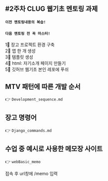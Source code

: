 #2주차 CLUG 웹기초 멘토링 과제
---
#### `이전 멘토링내용의 복습!`
#### `다음 멘토링 전 꼭 마스터!`

1⃣ 장고 프로젝트 환경 구축  
2⃣ 앱 한 개 생성  
3⃣ 템플릿 생성   
4⃣ html: 자기소개 페이지 만들기  
5⃣ 깃허브 웹기초 본인 레포에 푸쉬  

## MTV 패턴에 따른 개발 순서
👉 `Development_sequence.md`

## 장고 명령어
👉 `Django_commands.md`

## 수업 중 예시로 사용한 메모장 사이트
👉 `webBasic_memo`

접속 후 url창에 /memo 입력

